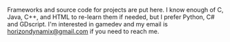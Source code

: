 Frameworks and source code for projects are put here. I know enough of C, Java, C++, and HTML to re-learn them if needed, but I prefer Python, C# and GDscript. 
I'm interested in gamedev and my email is horizondynamix@gmail.com if you need to reach me.
